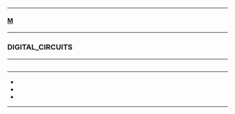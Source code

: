 
---

#### [M](https://github.com/ttltrk/TTT/blob/master/menu.md)

---

### DIGITAL_CIRCUITS

---

```

```

---

* []()
* []()
* []()

---
